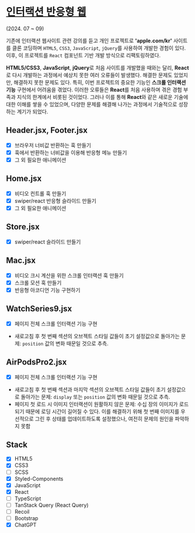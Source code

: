 # [인터랙션 반응형 웹](https://clonecoding-by-react.vercel.app/)
(2024. 07 ~ 09)

기존에 인터랙션 웹사이트 관련 강의를 듣고 개인 프로젝트로 **'apple.com/kr'** 사이트를 클론 코딩하며 `HTML5`, `CSS3`, `JavaScript`, `jQuery`를 사용하여 개발한 경험이 있다. 이후, 이 프로젝트를 `React` 컴포넌트 기반 개발 방식으로 리팩토링하였다.

**HTML5/CSS3**, **JavaScript**, **jQuery**로 처음 사이트를 개발했을 때와는 달리, **React**로 다시 개발하는 과정에서 예상치 못한 여러 오류들이 발생했다. 해결한 문제도 있었지만, 해결하지 못한 문제도 있다. 특히, 이번 프로젝트의 중요한 기능인 **스크롤 인터랙션 기능** 구현에서 어려움을 겪었다. 이러한 오류들은 **React**를 처음 사용하며 겪은 경험 부족과 지식의 한계에서 비롯된 것이었다. 그러나 이를 통해 **React**와 같은 새로운 기술에 대한 이해를 쌓을 수 있었으며, 다양한 문제를 해결해 나가는 과정에서 기술적으로 성장하는 계기가 되었다.

## Header.jsx, Footer.jsx
- [x] 브라우저 너비값 반환하는 훅 만들기
- [x] 훅에서 반환하는 너비값을 이용해 반응형 메뉴 만들기
- [x] 그 외 필요한 애니메이션

## Home.jsx
- [x] 비디오 컨트롤 훅 만들기
- [x] swiper/react 반응형 슬라이드 만들기
- [x] 그 외 필요한 애니메이션

## Store.jsx
- [x] swiper/react 슬라이드 만들기

## Mac.jsx
- [x] 비디오 크시 계산을 위한 스크롤 인터랙션 훅 만들기
- [x] 스크롤 모션 훅 만들기
- [x] 반응형 아코디언 기능 구현하기

## WatchSeries9.jsx
- [x] 페이지 전체 스크롤 인터랙션 기능 구현
- 새로고침 후 첫 번째 섹션의 오브젝트 스타일 값들이 초기 설정값으로 돌아가는 문제: 
`position` 값의 변화 때문일 것으로 추측.

## AirPodsPro2.jsx
- [x] 페이지 전체 스크롤 인터랙션 기능 구현
- 새로고침 후 첫 번째 섹션과 마지막 섹션의 오브젝트 스타일 값들이 초기 설정값으로 돌아가는 문제: `display` 또는 `position` 값의 변화 때문일 것으로 추측.
- 페이지 첫 로드 시 이미지 인터랙션이 원활하지 않은 문제: 
수십 장의 이미지가 로드되기 때문에 로딩 시간이 길어질 수 있다. 이를 해결하기 위해 첫 번째 이미지를 우선적으로 그린 후 상태를 업데이트하도록 설정했으나, 여전히 문제의 원인을 파악하지 못함

## Stack
- [x] HTML5
- [x] CSS3
- [ ] SCSS
- [x] Styled-Components
- [x] JavaScript
- [x] React
- [ ] TypeScript
- [ ] TanStack Query (React Query)
- [ ] Recoil
- [ ] Bootstrap
- [x] ChatGPT
